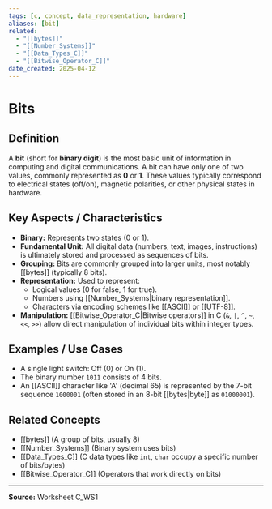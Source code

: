 ```yaml
---
tags: [c, concept, data_representation, hardware]
aliases: [bit]
related:
  - "[[bytes]]"
  - "[[Number_Systems]]"
  - "[[Data_Types_C]]"
  - "[[Bitwise_Operator_C]]"
date_created: 2025-04-12
---
```

# Bits

## Definition

A **bit** (short for **binary digit**) is the most basic unit of information in computing and digital communications. A bit can have only one of two values, commonly represented as **0** or **1**. These values typically correspond to electrical states (off/on), magnetic polarities, or other physical states in hardware.

## Key Aspects / Characteristics

- **Binary:** Represents two states (0 or 1).
- **Fundamental Unit:** All digital data (numbers, text, images, instructions) is ultimately stored and processed as sequences of bits.
- **Grouping:** Bits are commonly grouped into larger units, most notably [[bytes]] (typically 8 bits).
- **Representation:** Used to represent:
    - Logical values (0 for false, 1 for true).
    - Numbers using [[Number_Systems|binary representation]].
    - Characters via encoding schemes like [[ASCII]] or [[UTF-8]].
- **Manipulation:** [[Bitwise_Operator_C|Bitwise operators]] in C (`&`, `|`, `^`, `~`, `<<`, `>>`) allow direct manipulation of individual bits within integer types.

## Examples / Use Cases

- A single light switch: Off (0) or On (1).
- The binary number `1011` consists of 4 bits.
- An [[ASCII]] character like 'A' (decimal 65) is represented by the 7-bit sequence `1000001` (often stored in an 8-bit [[bytes|byte]] as `01000001`).

## Related Concepts
- [[bytes]] (A group of bits, usually 8)
- [[Number_Systems]] (Binary system uses bits)
- [[Data_Types_C]] (C data types like `int`, `char` occupy a specific number of bits/bytes)
- [[Bitwise_Operator_C]] (Operators that work directly on bits)

---
**Source:** Worksheet C_WS1